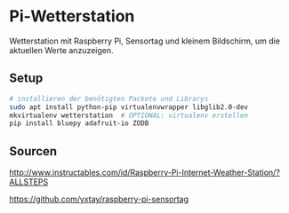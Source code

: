 # Pi-Wetterstation
Wetterstation mit Raspberry Pi, Sensortag und kleinem Bildschirm, um die aktuellen Werte anzuzeigen.

## Setup

```bash
# installieren der benötigten Packete und Librarys
sudo apt install python-pip virtualenvwrapper libglib2.0-dev
mkvirtualenv wetterstation  # OPTIONAL: virtualenv erstellen
pip install bluepy adafruit-io ZODB
```
## Sourcen
http://www.instructables.com/id/Raspberry-Pi-Internet-Weather-Station/?ALLSTEPS

https://github.com/yxtay/raspberry-pi-sensortag
